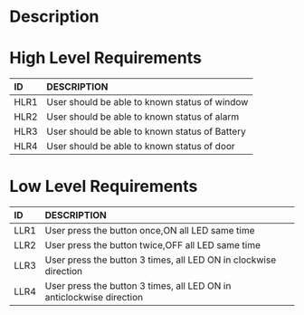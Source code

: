 # Description

# High Level Requirements
|ID  |DESCRIPTION                                                        |
|:---|:------------------------------------------------------------------|
|HLR1|User should be able to known status of window |
|HLR2|User should be able to known status of alarm|
|HLR3|User should be able to known status of Battery|
|HLR4|User should be able to known status of door|

# Low Level Requirements
|ID  |DESCRIPTION                                                        |
|:---|:------------------------------------------------------------------|
|LLR1|User press the button once,ON all LED same time |
|LLR2|User press the button twice,OFF all LED same time|
|LLR3|User press the button 3 times, all LED ON in clockwise direction|
|LLR4|User press the button 3 times, all LED ON in anticlockwise direction|
